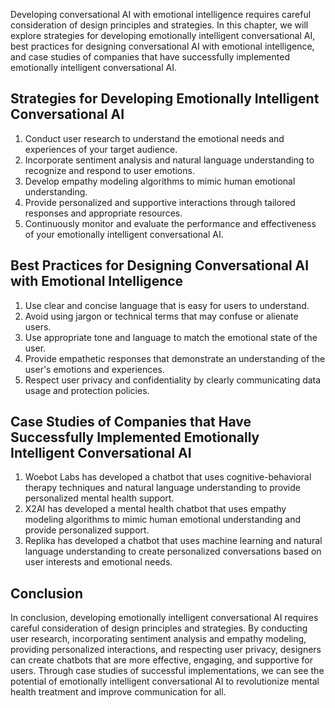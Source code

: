 
Developing conversational AI with emotional intelligence requires careful consideration of design principles and strategies. In this chapter, we will explore strategies for developing emotionally intelligent conversational AI, best practices for designing conversational AI with emotional intelligence, and case studies of companies that have successfully implemented emotionally intelligent conversational AI.

Strategies for Developing Emotionally Intelligent Conversational AI
-------------------------------------------------------------------

1. Conduct user research to understand the emotional needs and experiences of your target audience.
2. Incorporate sentiment analysis and natural language understanding to recognize and respond to user emotions.
3. Develop empathy modeling algorithms to mimic human emotional understanding.
4. Provide personalized and supportive interactions through tailored responses and appropriate resources.
5. Continuously monitor and evaluate the performance and effectiveness of your emotionally intelligent conversational AI.

Best Practices for Designing Conversational AI with Emotional Intelligence
--------------------------------------------------------------------------

1. Use clear and concise language that is easy for users to understand.
2. Avoid using jargon or technical terms that may confuse or alienate users.
3. Use appropriate tone and language to match the emotional state of the user.
4. Provide empathetic responses that demonstrate an understanding of the user's emotions and experiences.
5. Respect user privacy and confidentiality by clearly communicating data usage and protection policies.

Case Studies of Companies that Have Successfully Implemented Emotionally Intelligent Conversational AI
------------------------------------------------------------------------------------------------------

1. Woebot Labs has developed a chatbot that uses cognitive-behavioral therapy techniques and natural language understanding to provide personalized mental health support.
2. X2AI has developed a mental health chatbot that uses empathy modeling algorithms to mimic human emotional understanding and provide personalized support.
3. Replika has developed a chatbot that uses machine learning and natural language understanding to create personalized conversations based on user interests and emotional needs.

Conclusion
----------

In conclusion, developing emotionally intelligent conversational AI requires careful consideration of design principles and strategies. By conducting user research, incorporating sentiment analysis and empathy modeling, providing personalized interactions, and respecting user privacy, designers can create chatbots that are more effective, engaging, and supportive for users. Through case studies of successful implementations, we can see the potential of emotionally intelligent conversational AI to revolutionize mental health treatment and improve communication for all.
